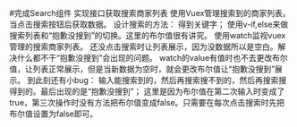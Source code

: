 #完成Search组件
    实现接口获取搜索商家列表
    使用Vuex管理搜索到的商家列表。
    当点击搜索按钮后获取数据。
    设计搜索的方法：
        得到关键字；
    使用v-if,else来做搜索列表和“抱歉没搜到”的切换。这里的布尔值很有讲究。
    使用watch监视vuex管理的搜索商家列表。
    还没点击搜索时让列表展示，因为没数据所以是空白。解决什么都不干“抱歉没搜到”会出现的问题。
    watch的value有值时也不去更改布尔值，让列表正常展示，但是当新数据为空时，就会更改布尔值让“抱歉没搜到”展示。
    到此刻还有小bug：
        输入能搜索到的，然后再搜索搜不到的，然后再搜索搜得到的。最后出现的是“抱歉没搜到”；
        这里是因为布尔值在第二次输入时变成了true，第三次操作时没有方法把布尔值变成false。只需要在每次点击搜索时先把布尔值设置为false即可。
